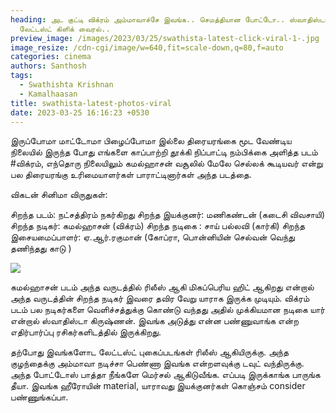 ```yaml
---
heading: அட குட்டி விக்ரம் அம்மாவாச்சே இவங்க.. செமத்தியான போட்டோ.. ஸ்வாதிஸ்டா
  லேட்டஸ்ட் கிளிக் வைரல்..
preview_image: /images/2023/03/25/swathista-latest-click-viral-1-.jpg
image_resize: /cdn-cgi/image/w=640,fit=scale-down,q=80,f=auto
categories: cinema
authors: Santhosh
tags:
  - Swathishta Krishnan
  - Kamalhaasan
title: swathista-latest-photos-viral
date: 2023-03-25 16:16:23 +0530
---
```

இருப்போமா மாட்டோமா பிழைப்போமா இல்லை திரையரங்கை மூட வேண்டிய நிலையில் இருந்த போது எங்களை காப்பாற்றி தூக்கி நிப்பாட்டி நம்பிக்கை அளித்த படம் #விக்ரம், எந்தொரு நிலையிலும் கமல்ஹாசன் வசூலில் மேலே செல்லக் கூடியவர் என்று பல திரையரங்கு உரிமையாளர்கள் பாராட்டினார்கள் அந்த படத்தை. 

விகடன் சினிமா விருதுகள்:

சிறந்த படம்: நட்சத்திரம் நகர்கிறது
சிறந்த இயக்குனர்: மணிகண்டன் (கடைசி விவசாயி)
சிறந்த நடிகர்: கமல்ஹாசன் (விக்ரம்)
சிறந்த நடிகை : சாய் பல்லவி (கார்கி)
சிறந்த இசையமைப்பாளர்: ஏ.ஆர்.ரகுமான் (கோப்ரா, பொன்னியின் செல்வன் வெந்து தணிந்தது காடு )

![](/images/2023/03/25/swathista-latest-click-viral-2-.jpg)

கமல்ஹாசன் படம் அந்த வருடத்தில் ரிலீஸ் ஆகி மிகப்பெரிய ஹிட் ஆகிறது என்றால் அந்த வருடத்தின் சிறந்த நடிகர் இவரை தவிர வேறு யாராக இருக்க முடியும். விக்ரம் படம் பல நடிகர்களை வெளிச்சத்துக்கு கொண்டு வந்தது அதில் முக்கியமான நடிகை யார் என்றால் ஸ்வாதிஸ்டா கிருஷ்ணன். இவங்க அடுத்து என்ன பண்ணுவாங்க என்ற எதிர்பார்ப்பு ரசிகர்களிடத்தில் இருக்கிறது. 

தற்போது இவங்களோட லேட்டஸ்ட் புகைப்படங்கள் ரிலீஸ் ஆகியிருக்கு. அந்த குழந்தைக்கு அம்மாவா நடிச்சா பெண்ணா இவங்க என்றளவுக்கு டவுட் வந்திருக்கு. அந்த போட்டோஸ் பாத்தா நீங்களே மெர்சல் ஆகிடுவீங்க. எப்படி இருக்காங்க பாருங்க தீயா. இவங்க ஹீரோயின் material, யாராவது இயக்குனர்கள் கொஞ்சம் consider பண்ணுங்கப்பா.